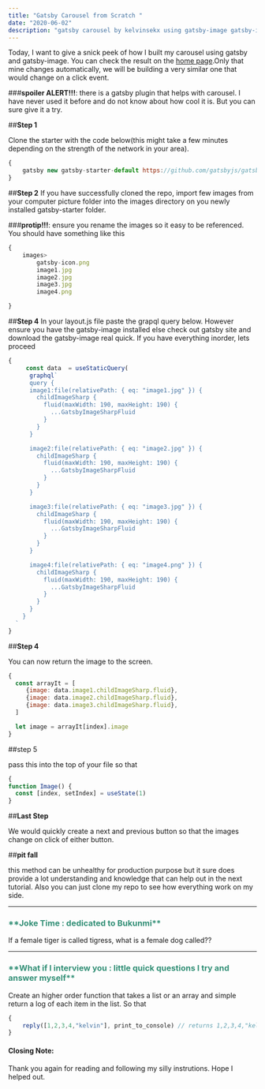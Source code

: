 ```yaml
---
title: "Gatsby Carousel from Scratch "
date: "2020-06-02"
description: "gatsby carousel by kelvinsekx using gatsby-image gatsby-image gatsby gatsby carousel"
---
```


Today, I want to give a snick peek of how I built my carousel using gatsby and gatsby-image. You can check the result on the <a href="https://www.kelvinsekx.codes">home page</a>.Only that mine changes automatically, we will be  building a very similar one that would change on a click event.

###**spoiler ALERT!!!**: there is a gatsby plugin that helps with carousel. I have never used it before and do not know about how cool it is. But you can sure give it a try.


##**Step 1**

Clone the starter with the code below(this might take a few minutes depending on the strength of the network in your area). 
```javascript
{
    gatsby new gatsby-starter-default https://github.com/gatsbyjs/gatsby-starter-default
}
```

##**Step 2**
If you have successfully cloned the repo, import few images from your computer picture folder into the images directory on you newly installed gatsby-starter folder.  

###**protip!!!**: ensure you rename the images so it easy to be referenced. You should have something like this

```javascript
{
    images>
        gatsby-icon.png
        image1.jpg
        image2.jpg
        image3.jpg
        image4.png

}
```

##**Step 4**
In your layout.js file paste the grapql query below. However ensure you have the gatsby-image installed else check out gatsby site and download the gatsby-image real quick. If you have everything inorder, lets proceed


```javascript
{
     const data  = useStaticQuery(
      graphql` 
      query {
      image1:file(relativePath: { eq: "image1.jpg" }) {
        childImageSharp {
          fluid(maxWidth: 190, maxHeight: 190) {
            ...GatsbyImageSharpFluid
          }
        }
      }

      image2:file(relativePath: { eq: "image2.jpg" }) {
        childImageSharp {
          fluid(maxWidth: 190, maxHeight: 190) {
            ...GatsbyImageSharpFluid
          }
        }
      }

      image3:file(relativePath: { eq: "image3.jpg" }) {
        childImageSharp {
          fluid(maxWidth: 190, maxHeight: 190) {
            ...GatsbyImageSharpFluid
          }
        }
      }

      image4:file(relativePath: { eq: "image4.png" }) {
        childImageSharp {
          fluid(maxWidth: 190, maxHeight: 190) {
            ...GatsbyImageSharpFluid
          }
        }
      }
    }
  `
}
```

##**Step 4**

You can now return the image to the screen.

```javascript
{
  const arrayIt = [
     {image: data.image1.childImageSharp.fluid},
     {image: data.image2.childImageSharp.fluid},
     {image: data.image3.childImageSharp.fluid},
  ]

  let image = arrayIt[index].image
}
```

##step 5

pass this into the top of your file so that


```javascript
{
function Image() {
  const [index, setIndex] = useState(1)
}
```
##**Last Step**

We would quickly create a next and previous button so that the images change on click of either button.

##**pit fall**

this method can be unhealthy for production purpose but it sure does provide a lot understanding and knowledge that can help out in the next tutorial. Also you can just clone my repo to see how everything work on my side.
****
 <h3 style="color:#349077">
**Joke Time : dedicated to Bukunmi**
</h3>

If a female tiger is called tigress,
what is a female dog called??

***
 <h3 style="color:#349077">
**What if I interview you : little quick questions I try and answer myself**
</h3>

Create an higher order function that takes a list or an array and simple return a log of each item in the list. So that
```javascript
{
    reply([1,2,3,4,"kelvin"], print_to_console) // returns 1,2,3,4,"kelvin"
}
```


#### Closing Note:
Thank you again for reading and following my silly instrutions. Hope I helped out.


